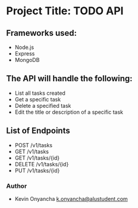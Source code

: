 # Project Title: TODO API
 
## Frameworks used:
* Node.js
* Express
* MongoDB

## The API will handle the following:
* List all tasks created
* Get a specific task
* Delete a specified task
* Edit the title or description of a specific task

## List of Endpoints
* POST /v1/tasks
* GET /v1/tasks
* GET /v1/tasks/{id}
* DELETE /v1/tasks/{id}
* PUT /v1/tasks/{id}

### Author
- Kevin Onyancha k.onyancha@alustudent.com
